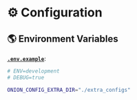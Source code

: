 # ⚙️ Configuration

## 🌎 Environment Variables

[**`.env.example`**](https://github.com/bybatkhuu/module.python-config/blob/main/.env.example):

```sh
# ENV=development
# DEBUG=true

ONION_CONFIG_EXTRA_DIR="./extra_configs"
```
